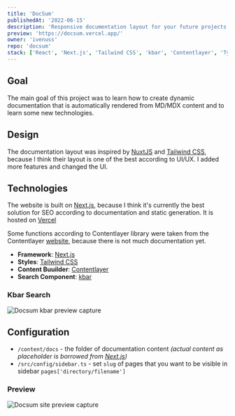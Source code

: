 ```yaml
---
title: 'DocSum'
publishedAt: '2022-06-15'
description: 'Responsive documentation layout for your future projects 📚'
preview: 'https://docsum.vercel.app/'
owner: 'ivenuss'
repo: 'docsum'
stack: ['React', 'Next.js', 'Tailwind CSS', 'kbar', 'Contentlayer', 'TypeScript']
---
```


## Goal

The main goal of this project was to learn how to create dynamic documentation that is automatically rendered from MD/MDX content and to learn some new technologies.

## Design

The documentation layout was inspired by [NuxtJS](https://nuxtjs.org/) and [Tailwind CSS](https://tailwindcss.com/), because I think their layout is one of the best according to UI/UX. I added more features and changed the UI.

## Technologies

The website is built on [Next.js](https://nextjs.org/), because I think it's currently the best solution for SEO according to documentation and static generation. It is hosted on [Vercel](https://vercel.com/)

Some functions according to Contentlayer library were taken from the Contentlayer [website](https://www.contentlayer.dev/), because there is not much documentation yet.

- **Framework**: [Next.js](https://nextjs.org/)
- **Styles**: [Tailwind CSS](https://tailwindcss.com/)
- **Content Buuilder**: [Contentlayer](https://www.contentlayer.dev/)
- **Search Component**: [kbar](https://github.com/timc1/kbar)

### Kbar Search

![Docsum kbar preview capture](/images/projects/docsum/kbar_search.png)

## Configuration

- `/content/docs` - the folder of documentation content _(actual content as placeholder is borrowed from [Next.js](https://github.com/vercel/next.js/tree/canary/docs))_
- `/src/config/sidebar.ts` - set `slug` of pages that you want to be visible in sidebar `pages['directory/filename']`

### Preview

![Docsum site preview capture](/images/projects/docsum/showcase.jpeg)
